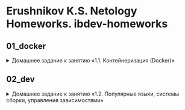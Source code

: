 # Erushnikov K.S. Netology Homeworks. ibdev-homeworks

## 01_docker
<details>
<summary>Домашнее задание к занятию «1.1. Контейнеризация (Docker)»</summary>
https://github.com/KErushnikov/ibdev-homeworks/tree/main/01_docker
</details>

## 02_dev
<details>
<summary>Домашнее задание к занятию «1.2. Популярные языки, системы сборки, управления зависимостями»</summary>
https://github.com/KErushnikov/ibdev-homeworks/tree/main/02_dev
</details>